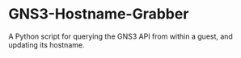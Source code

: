 # GNS3-Hostname-Grabber
A Python script for querying the GNS3 API from within a guest, and updating its hostname.
